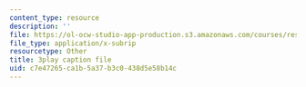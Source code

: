 ```yaml
---
content_type: resource
description: ''
file: https://ol-ocw-studio-app-production.s3.amazonaws.com/courses/res-6-012-introduction-to-probability-spring-2018/c7e47265ca1b5a37b3c0438d5e58b14c_mKcWk_DmS7M.vtt
file_type: application/x-subrip
resourcetype: Other
title: 3play caption file
uid: c7e47265-ca1b-5a37-b3c0-438d5e58b14c
---
```


